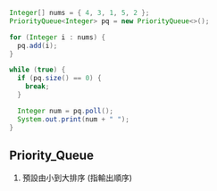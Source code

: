 ```java
Integer[] nums = { 4, 3, 1, 5, 2 };
PriorityQueue<Integer> pq = new PriorityQueue<>();

for (Integer i : nums) {
  pq.add(i);
}

while (true) {
  if (pq.size() == 0) {
    break;
  }

  Integer num = pq.poll();
  System.out.print(num + " ");
}
```

## Priority_Queue
1. 預設由小到大排序 (指輸出順序)